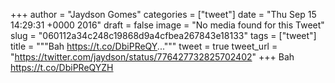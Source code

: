 
+++
author = "Jaydson Gomes"
categories = ["tweet"]
date = "Thu Sep 15 14:29:31 +0000 2016"
draft = false
image = "No media found for this Tweet"
slug = "060112a34c248c19868d9a4cfbea267843e18133"
tags = ["tweet"]
title = """Bah https://t.co/DbiPReQY..."""
tweet = true
tweet_url = "https://twitter.com/jaydson/status/776427732825702402"
+++
Bah https://t.co/DbiPReQYZH
